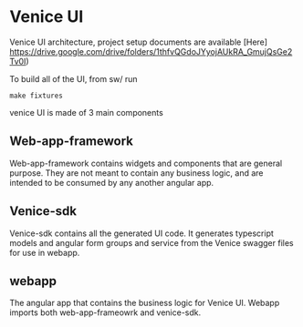 # Venice UI

Venice UI architecture, project setup documents are available [Here] https://drive.google.com/drive/folders/1thfvQGdoJYyojAUkRA_GmujQsGe2Tv0I)

To build all of the UI, from sw/ run 
```
make fixtures
```

venice UI is made of 3 main components

## Web-app-framework

Web-app-framework contains widgets and components that are general purpose. They are not meant to contain any business logic, and are intended to be consumed by any another angular app.

## Venice-sdk

Venice-sdk contains all the generated UI code. It generates typescript models and angular form groups and service from the Venice swagger files for use in webapp.

## webapp

The angular app that contains the business logic for Venice UI. Webapp imports both web-app-frameowrk and venice-sdk.

